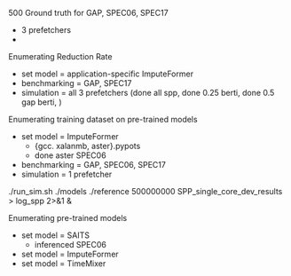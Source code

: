 500 Ground truth for GAP, SPEC06, SPEC17
- 3 prefetchers
-
Enumerating Reduction Rate
- set model = application-specific ImputeFormer
- benchmarking = GAP, SPEC17
- simulation = all 3 prefetchers (done all spp, done 0.25 berti, done 0.5 gap berti, )

Enumerating training dataset on pre-trained models
- set model = ImputeFormer
	- {gcc. xalanmb, aster}.pypots
	- done aster SPEC06
- benchmarking = GAP, SPEC06, SPEC17
- simulation = 1 prefetcher

./run_sim.sh ./models ./reference 500000000 SPP_single_core_dev_results > log_spp 2>&1 &

Enumerating pre-trained models
- set model = SAITS
	- inferenced SPEC06
- set model = ImputeFormer 
- set model = TimeMixer
<!--stackedit_data:
eyJoaXN0b3J5IjpbMzUyNjMzMTk4LDQ1ODYwNTUzMyw2NzQ1OT
kzOTYsMjM1MjEwMzgxLC01ODgyMzEzNjIsLTQxNzE0OTAyLDg5
MTAzNDU4LDQ0MDkwNTYxOV19
-->